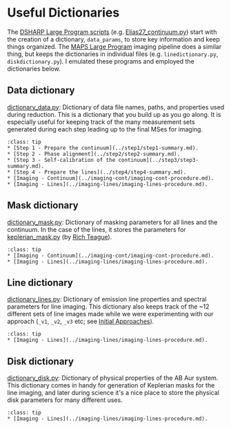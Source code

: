 # Useful Dictionaries

The <a href="https://almascience.eso.org/almadata/lp/DSHARP/" target="_blank">DSHARP Large Program scripts</a>  (e.g. <a href="https://almascience.eso.org/almadata/lp/DSHARP/scripts/Elias27_continuum.py" target="_blank">Elias27_continuum.py</a>) start with the creation of a dictionary, ``data_params``, to store key information and keep things organized. The <a href="https://alma-maps.info/data.html" target="_blank">MAPS Large Program</a> imaging pipeline does a similar thing, but keeps the dictionaries in individual files (e.g. ``linedictionary.py``, ``diskdictionary.py``). I emulated these programs and employed the dictionaries below.

## Data dictionary

<a href="https://github.com/jjspeedie/workflow.2021.1.0690.S/blob/main/dictionary_data.py" target="_blank">dictionary_data.py</a>: Dictionary of data file names, paths, and properties used during reduction. This is a dictionary that you build up as you go along. It is especially useful for keeping track of the many measurement sets generated during each step leading up to the final MSes for imaging.

`````{admonition} **data_dict** is used for the following steps:
:class: tip
* [Step 1 - Prepare the continuum](../step1/step1-summary.md).
* [Step 2 - Phase alignment](../step2/step2-summary.md).
* [Step 3 - Self-calibration of the continuum](../step3/step3-summary.md).
* [Step 4 - Prepare the lines](../step4/step4-summary.md).
* [Imaging - Continuum](../imaging-cont/imaging-cont-procedure.md).
* [Imaging - Lines](../imaging-lines/imaging-lines-procedure.md).
`````

## Mask dictionary

<a href="https://github.com/jjspeedie/workflow.2021.1.0690.S/blob/main/dictionary_mask.py" target="_blank">dictionary_mask.py</a>: Dictionary of masking parameters for all lines and the continuum. In the case of the lines, it stores the parameters for <a href="https://github.com/jjspeedie/workflow.2021.1.0690.S/blob/main/keplerian_mask.py" target="_blank">keplerian_mask.py</a>
(by <a href="https://github.com/richteague/keplerian_mask" target="_blank">Rich Teague</a>).


`````{admonition} **mask_dict** is used for the following steps:
:class: tip
* [Imaging - Continuum](../imaging-cont/imaging-cont-procedure.md).
* [Imaging - Lines](../imaging-lines/imaging-lines-procedure.md).
`````

## Line dictionary

<a href="https://github.com/jjspeedie/workflow.2021.1.0690.S/blob/main/dictionary_lines.py" target="_blank">dictionary_lines.py</a>: Dictionary of emission line properties and spectral parameters for line imaging. This dictionary also keeps track of the ~12 different sets of line images made while we were experimenting with our approach (``_v1``, ``_v2``, ``_v3`` etc; see [Initial Approaches](../imaging-lines/imaging-lines-initial-approaches.md)).

`````{admonition} **line_dict** is used for the following steps:
:class: tip
* [Imaging - Lines](../imaging-lines/imaging-lines-procedure.md).
`````

## Disk dictionary

<a href="https://github.com/jjspeedie/workflow.2021.1.0690.S/blob/main/dictionary_disk.py" target="_blank">dictionary_disk.py</a>: Dictionary of physical properties of the AB Aur system. This dictionary comes in handy for generation of Keplerian masks for the line imaging, and later during science it's a nice place to store the physical disk parameters for many different uses.

`````{admonition} **disk_dict** is used for the following steps:
:class: tip
* [Imaging - Lines](../imaging-lines/imaging-lines-procedure.md).
`````
